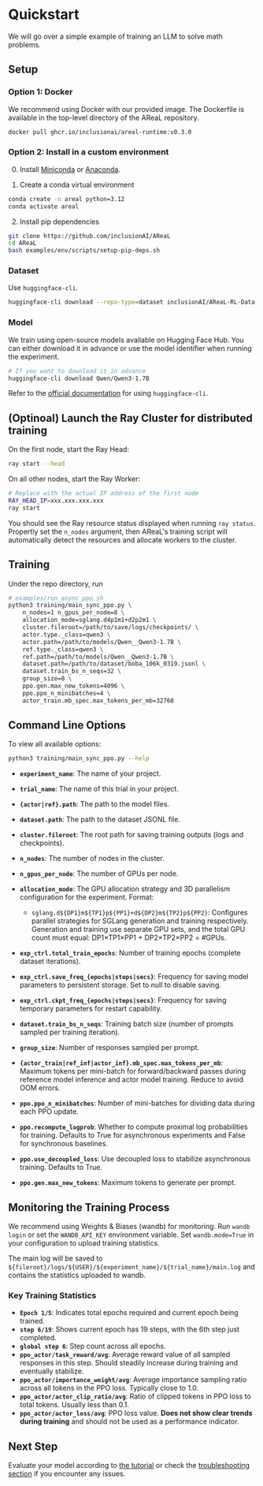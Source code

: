# Quickstart

We will go over a simple example of training an LLM to solve math problems.

## Setup

### Option 1: Docker

We recommend using Docker with our provided image. The Dockerfile is available in the top-level directory of the AReaL repository.

```bash
docker pull ghcr.io/inclusionai/areal-runtime:v0.3.0
```

### Option 2: Install in a custom environment

0. Install [Miniconda](https://www.anaconda.com/docs/getting-started/miniconda/install) or [Anaconda](https://www.anaconda.com/docs/getting-started/anaconda/install).

1. Create a conda virtual environment

```bash
conda create -n areal python=3.12
conda activate areal
```

2. Install pip dependencies

```bash
git clone https://github.com/inclusionAI/AReaL
cd AReaL
bash examples/env/scripts/setup-pip-deps.sh
```

### Dataset

Use `huggingface-cli`.

```bash
huggingface-cli download --repo-type=dataset inclusionAI/AReaL-RL-Data
```

### Model

We train using open-source models available on Hugging Face Hub. You can either download it in advance or use the model identifier when running the experiment.

```bash
# If you want to download it in advance
huggingface-cli download Qwen/Qwen3-1.7B
```

Refer to the [official documentation](https://huggingface.co/docs/huggingface_hub/guides/cli) for using `huggingface-cli`.

## (Optinoal) Launch the Ray Cluster for distributed training

On the first node, start the Ray Head:

```bash
ray start --head
```

On all other nodes, start the Ray Worker:

```bash
# Replace with the actual IP address of the first node
RAY_HEAD_IP=xxx.xxx.xxx.xxx
ray start
```

You should see the Ray resource status displayed when running `ray status`. Propertly set the `n_nodes` argument, then AReaL's training script will automatically detect the resources and allocate workers to the cluster.

## Training

Under the repo directory, run

```bash
# examples/run_async_ppo.sh
python3 training/main_sync_ppo.py \
    n_nodes=1 n_gpus_per_node=8 \
    allocation_mode=sglang.d4p1m1+d2p2m1 \
    cluster.fileroot=/path/to/save/logs/checkpoints/ \
    actor.type._class=qwen3 \
    actor.path=/path/to/models/Qwen__Qwen3-1.7B \
    ref.type._class=qwen3 \
    ref.path=/path/to/models/Qwen__Qwen3-1.7B \
    dataset.path=/path/to/dataset/boba_106k_0319.jsonl \
    dataset.train_bs_n_seqs=32 \
    group_size=8 \
    ppo.gen.max_new_tokens=4096 \
    ppo.ppo_n_minibatches=4 \
    actor_train.mb_spec.max_tokens_per_mb=32768
```

## Command Line Options

To view all available options:

```bash
python3 training/main_sync_ppo.py --help
```

- **`experiment_name`**: The name of your project.
- **`trial_name`**: The name of this trial in your project.

- **`{actor|ref}.path`**: The path to the model files.
- **`dataset.path`**: The path to the dataset JSONL file.
- **`cluster.fileroot`**: The root path for saving training outputs (logs and checkpoints).
- **`n_nodes`**: The number of nodes in the cluster.
- **`n_gpus_per_node`**: The number of GPUs per node.
- **`allocation_mode`**: The GPU allocation strategy and 3D parallelism configuration for the experiment. Format:
  - `sglang.d${DP1}m${TP1}p${PP1}+d${DP2}m${TP2}p${PP2}`: Configures parallel strategies for SGLang generation and training respectively. Generation and training use separate GPU sets, and the total GPU count must equal: DP1×TP1×PP1 + DP2×TP2×PP2 = #GPUs.

- **`exp_ctrl.total_train_epochs`**: Number of training epochs (complete dataset iterations).
- **`exp_ctrl.save_freq_{epochs|steps|secs}`**: Frequency for saving model parameters to persistent storage. Set to null to disable saving.
- **`exp_ctrl.ckpt_freq_{epochs|steps|secs}`**: Frequency for saving temporary parameters for restart capability.
- **`dataset.train_bs_n_seqs`**: Training batch size (number of prompts sampled per training iteration).
- **`group_size`**: Number of responses sampled per prompt.
- **`{actor_train|ref_inf|actor_inf}.mb_spec.max_tokens_per_mb`**: Maximum tokens per mini-batch for forward/backward passes during reference model inference and actor model training. Reduce to avoid OOM errors.
- **`ppo.ppo_n_minibatches`**: Number of mini-batches for dividing data during each PPO update.
- **`ppo.recompute_logprob`**: Whether to compute proximal log probabilities for training. Defaults to True for asynchronous experiments and False for synchronous baselines.
- **`ppo.use_decoupled_loss`**: Use decoupled loss to stabilize asynchronous training. Defaults to True.
- **`ppo.gen.max_new_tokens`**: Maximum tokens to generate per prompt.

## Monitoring the Training Process

We recommend using Weights & Biases (wandb) for monitoring. Run `wandb login` or set the `WANDB_API_KEY` environment variable. Set `wandb.mode=True` in your configuration to upload training statistics.

The main log will be saved to `${fileroot}/logs/${USER}/${experiment_name}/${trial_name}/main.log` and contains the statistics uploaded to wandb.

### Key Training Statistics

- **`Epoch 1/5`**: Indicates total epochs required and current epoch being trained.
- **`step 6/19`**: Shows current epoch has 19 steps, with the 6th step just completed.
- **`global step 6`**: Step count across all epochs.
- **`ppo_actor/task_reward/avg`**: Average reward value of all sampled responses in this step. Should steadily increase during training and eventually stabilize.
- **`ppo_actor/importance_weight/avg`**: Average importance sampling ratio across all tokens in the PPO loss. Typically close to 1.0.
- **`ppo_actor/actor_clip_ratio/avg`**: Ratio of clipped tokens in PPO loss to total tokens. Usually less than 0.1.
- **`ppo_actor/actor_loss/avg`**: PPO loss value. **Does not show clear trends during training** and should not be used as a performance indicator.

## Next Step

Evaluate your model according to [the tutorial](eval.md) or check the [troubleshooting section](troubleshooting.md) if you encounter any issues.
